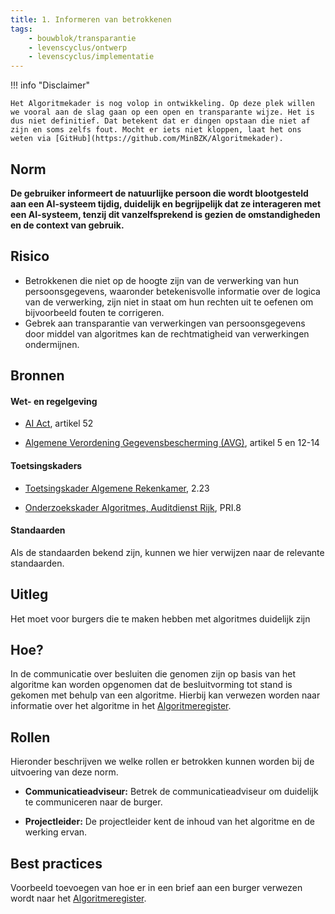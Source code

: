 ```yaml
---
title: 1. Informeren van betrokkenen
tags:
    - bouwblok/transparantie
    - levenscyclus/ontwerp
    - levenscyclus/implementatie
---
```


!!! info "Disclaimer"

    Het Algoritmekader is nog volop in ontwikkeling. Op deze plek willen we vooral aan de slag gaan op een open en transparante wijze. Het is dus niet definitief. Dat betekent dat er dingen opstaan die niet af zijn en soms zelfs fout. Mocht er iets niet kloppen, laat het ons weten via [GitHub](https://github.com/MinBZK/Algoritmekader).

## Norm
**De gebruiker informeert de natuurlijke persoon die wordt blootgesteld aan een AI-systeem tijdig, duidelijk en begrijpelijk dat ze interageren met een AI-systeem, tenzij dit vanzelfsprekend is gezien de omstandigheden en de context van gebruik.**

## Risico
- Betrokkenen die niet op de hoogte zijn van de verwerking van hun persoonsgegevens, waaronder betekenisvolle informatie over de logica van de verwerking, zijn niet in staat om hun rechten uit te oefenen om bijvoorbeeld fouten te corrigeren.
- Gebrek aan transparantie van verwerkingen van persoonsgegevens door middel van algoritmes kan de rechtmatigheid van verwerkingen ondermijnen.

## Bronnen

#### Wet- en regelgeving
- [AI Act](https://artificialintelligenceact.eu/wp-content/uploads/2023/08/AI-Mandates-20-June-2023.pdf), artikel 52

- [Algemene Verordening Gegevensbescherming (AVG)](https://eur-lex.europa.eu/legal-content/NL/TXT/HTML/?uri=CELEX:32016R0679&qid=1685451198313), artikel 5 en 12-14

#### Toetsingskaders
- [Toetsingskader Algemene Rekenkamer](https://www.rekenkamer.nl/onderwerpen/algoritmes-digitaal-toetsingskader), 2.23

- [Onderzoekskader Algoritmes, Auditdienst Rijk](https://open.overheid.nl/documenten/61b54381-d331-40ed-8fce-b2883b195f25/file), PRI.8

#### Standaarden
Als de standaarden bekend zijn, kunnen we hier verwijzen naar de relevante standaarden. 

## Uitleg
Het moet voor burgers die te maken hebben met algoritmes duidelijk zijn

## Hoe?
In de communicatie over besluiten die genomen zijn op basis van het algoritme kan worden opgenomen dat de besluitvorming tot stand is gekomen met behulp van een algoritme. Hierbij kan verwezen worden naar informatie over het algoritme in het [Algoritmeregister](https://algoritmes.overheid.nl/nl). 

## Rollen
Hieronder beschrijven we welke rollen er betrokken kunnen worden bij de uitvoering van deze norm. 

- **Communicatieadviseur:**
Betrek de communicatieadviseur om duidelijk te communiceren naar de burger. 

- **Projectleider:**
De projectleider kent de inhoud van het algoritme en de werking ervan. 

## Best practices
Voorbeeld toevoegen van hoe er in een brief aan een burger verwezen wordt naar het [Algoritmeregister](https://algoritmes.overheid.nl/nl). 



